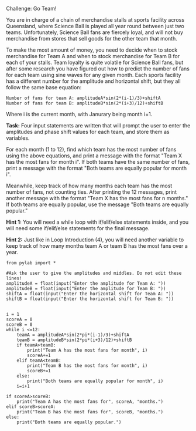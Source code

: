 Challenge: Go Team!

You are in charge of a chain of merchandise stalls at sports facility across Queensland, where Science Ball is played all year round between just two teams. Unfortunately, Science Ball fans are fiercely loyal, and will not buy merchandise from stores that sell goods for the other team that month.

To make the most amount of money, you need to decide when to stock merchandise for Team A and when to stock merchandise for Team B for each of your stalls. Team loyalty is quite volatile for Science Ball fans, but after some research you have figured out how to predict the number of fans for each team using sine waves for any given month. Each sports facility has a different number for the amplitude and horizontal shift, but they all follow the same base equation:

```
Number of fans for team A: amplitudeA*sin(2*(i-1)/3)+shiftA
Number of fans for team B: amplitudeB*sin(2*(i+3)/12)+shiftB
```

Where i is the current month, with Janurary being month i=1.


**Task:** Four input statements are written that will prompt the user to enter the amplitudes and phase shift values for each team, and store them as variables. 

For each month (1 to 12), find which team has the most number of fans using the above equations, and print a message with the format "Team X has the most fans for month i". If both teams have the same number of fans, print a message with the format "Both teams are equally popular for month i".

Meanwhile, keep track of how many months each team has the most number of fans, not counting ties. After printing the 12 messages, print another message with the format "Team X has the most fans for n months." If both teams are equally popular, use the message "Both teams are equally popular."


**Hint 1:** You will need a while loop with if/elif/else statements inside, and you will need some if/elif/else statements for the final message.

**Hint 2:** Just like in Loop Introduction (4), you will need another variable to keep track of how many months team A or team B has the most fans over a year. 

```
from pylab import *

#Ask the user to give the amplitudes and middles. Do not edit these lines!
amplitudeA = float(input("Enter the amplitude for Team A: "))
amplitudeB = float(input("Enter the amplitude for Team B: "))
shiftA = float(input("Enter the horizontal shift for Team A: "))
shiftB = float(input("Enter the horizontal shift for Team B: "))


i = 1
scoreA = 0
scoreB = 0
while i <=12:
    teamA = amplitudeA*sin(2*pi*(i-1)/3)+shiftA
    teamB = amplitudeB*sin(2*pi*(i+3)/12)+shiftB
    if teamA>teamB:
        print("Team A has the most fans for month", i)
        scoreA+=1
    elif teamA<teamB:
        print("Team B has the most fans for month", i)
        scoreB+=1
    else:
        print("Both teams are equally popular for month", i) 
    i=i+1

if scoreA>scoreB:
    print("Team A has the most fans for", scoreA, "months.")
elif scoreB>scoreA:
    print("Team B has the most fans for", scoreB, "months.")
else:
    print("Both teams are equally popular.")


    
```
